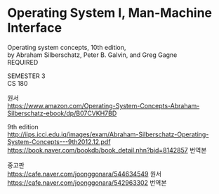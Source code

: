 # Operating System I, Man-Machine Interface
Operating system concepts, 10th edition,<br>
by Abraham Silberschatz, Peter B. Galvin, and
Greg Gagne
<br>REQUIRED

SEMESTER 3<br>
CS 180

원서<br>
https://www.amazon.com/Operating-System-Concepts-Abraham-Silberschatz-ebook/dp/B07CVKH7BD

9th edition<br>
http://iips.icci.edu.iq/images/exam/Abraham-Silberschatz-Operating-System-Concepts---9th2012.12.pdf<br>
https://book.naver.com/bookdb/book_detail.nhn?bid=8142857 번역본

중고판 <br>
https://cafe.naver.com/joonggonara/544634549 원서<br>
https://cafe.naver.com/joonggonara/542963302 번역본
